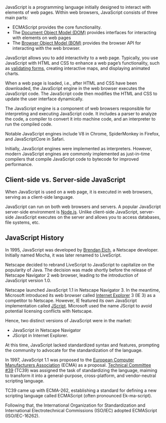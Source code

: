 JavaScript is a programming language initially designed to interact with elements of web pages. Within web browsers, JavaScript consists of three main parts:

- ECMAScript provides the core functionality.
- The [Document Object Model (DOM)](https://www.javascripttutorial.net/javascript-dom/) provides interfaces for interacting with elements on web pages
- The [Browser Object Model (BOM)](https://www.javascripttutorial.net/javascript-bom/) provides the browser API for interacting with the web browser.

JavaScript allows you to add interactivity to a web page. Typically, you use JavaScript with HTML and CSS to enhance a web page’s functionality, such as [validating forms](https://www.javascripttutorial.net/javascript-dom/javascript-form-validation/), creating interactive maps, and displaying animated charts.

When a web page is loaded, i.e., after HTML and CSS have been downloaded, the JavaScript engine in the web browser executes the JavaScript code. The JavaScript code then modifies the HTML and CSS to update the user interface dynamically.

The JavaScript engine is a component of web browsers responsible for interpreting and executing JavaScript code. It includes a parser to analyze the code, a compiler to convert it into machine code, and an interpreter to run the compiled code.

Notable JavaScript engines include V8 in Chrome, SpiderMonkey in Firefox, and JavaScriptCore in Safari.

Initially, JavaScript engines were implemented as interpreters. However, modern JavaScript engines are commonly implemented as just-in-time compilers that compile JavaScript code to bytecode for improved performance.

## Client-side vs. Server-side JavaScript

When JavaScript is used on a web page, it is executed in web browsers, serving as a client-side language.

JavaScript can run on both web browsers and servers. A popular JavaScript server-side environment is [Node.js](https://www.javascripttutorial.net/nodejs-tutorial/). Unlike client-side JavaScript, server-side JavaScript executes on the server and allows you to access databases, file systems, etc.

## JavaScript History

In 1995, JavaScript was developed by [Brendan Eich](https://en.wikipedia.org/wiki/Brendan_Eich), a Netscape developer. Initially named Mocha, it was later renamed to LiveScript.

Netscape decided to rebrand LiveScript to JavaScript to capitalize on the popularity of Java. The decision was made shortly before the release of Netscape Navigator 2 web browser, leading to the introduction of JavaScript version 1.0.

Netscape launched JavaScript 1.1 in Netscape Navigator 3. In the meantime, Microsoft introduced its web browser called [Internet Explorer](https://en.wikipedia.org/wiki/Internet_Explorer) 3 (IE 3) as a competitor to Netscape. However, IE featured its own JavaScript implementation called [JScript](https://en.wikipedia.org/wiki/JScript). Microsoft used the name JScript to avoid potential licensing conflicts with Netscape.

Hence, two distinct versions of JavaScript were in the market:

- JavaScript in Netscape Navigator
- JScript in Internet Explorer.

At this time, JavaScript lacked standardized syntax and features, prompting the community to advocate for the standardization of the language.

In 1997, JavaScript 1.1 was proposed to the [European Computer Manufacturers Association](https://www.ecma-international.org/) (ECMA) as a proposal. [Technical Committee #39](https://www.ecma-international.org/memento/tc39-m.htm) (TC39) was assigned the task of standardizing the language, maiming to transform it into a general-purpose, cross-platform, and vendor-neutral scripting language.

TC39 came up with ECMA-262, establishing a standard for defining a new scripting language called ECMAScript (often pronounced Ek-ma-script).

Following that, the International Organization for Standardization and International Electrotechnical Commissions (ISO/IEC) adopted ECMAScript (ISO/IEC-16262).